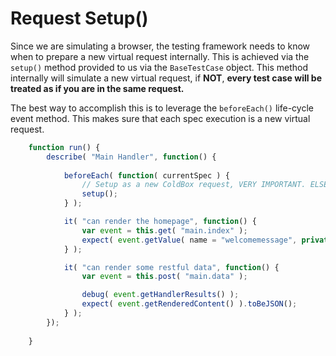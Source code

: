 # Request Setup\(\)

Since we are simulating a browser, the testing framework needs to know when to prepare a new virtual request internally.  This is achieved via the `setup()` method provided to us via the `BaseTestCase` object.  This method internally will simulate a new virtual request, if **NOT**, **every test case will be treated as if you are in the same request.**

The best way to accomplish this is to leverage the `beforeEach()` life-cycle event method.  This makes sure that each spec execution is a new virtual request.

```javascript
	function run() {
		describe( "Main Handler", function() {
			
			beforeEach( function( currentSpec ) {
				// Setup as a new ColdBox request, VERY IMPORTANT. ELSE EVERYTHING LOOKS LIKE THE SAME REQUEST.
				setup();
			} );

			it( "can render the homepage", function() {
				var event = this.get( "main.index" );
				expect( event.getValue( name = "welcomemessage", private = true ) ).toBe( "Welcome to ColdBox!" );
			} );

			it( "can render some restful data", function() {
				var event = this.post( "main.data" );

				debug( event.getHandlerResults() );
				expect( event.getRenderedContent() ).toBeJSON();
			} );
		});
		
	}
```

